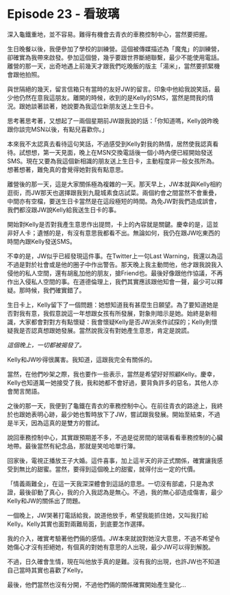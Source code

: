# Episode 23 - 看玻璃

深入龜鐵重地，並不容易。難得有機會去青衣的車務控制中心，當然要把握。

生日晚餐以後，我便參加了學校的訓練營。這個被傳媒描述為「魔鬼」的訓練營，卻確實為我帶來啟發。參加這個營，幾乎要跟世界斷絕聯繫，最少不能使用電話。離營的那一天，出奇地遇上前幾天才跟我們吃晚飯的版主「湯米」，當然要抓緊機會跟他拍照。

與世隔絕的幾天，留言信箱只有當時的友好JW的留言。印象中他給我說笑話，最少他仍然在意我這朋友。離開的時候，收到的是Kelly的SMS，當然是問我的情況。跟她談著談著，她說要為我這位新朋友送上生日卡。

思考著思考著，又想起了一兩個星期前JW跟我說的話：「你知道嗎，Kelly說昨晚跟你談完MSN以後，有點兒喜歡你。」

本來我不太認真去看待這句笑話，不過感受到Kelly對我的熱情，居然使我認真看待。試想想，第一天見面，晚上在MSN交換電話後一個小時內便已經開始發送SMS。現在又要為我這個新相識的朋友送上生日卡，主動程度非一般女孩所為。想著想著，難免真的會覺得她對我有點意思。

離營後的那一天，這是大家關係極為複雜的一天。那天早上，JW本就與Kelly相約逛街，而JW那天也選擇跟我到九龍城素食店試菜。兩個約會之間當然不會重疊，中間亦有空檔，要送生日卡當然是在這段極短的時間。為免JW對我們造成誤會，我們都沒跟JW說Kelly給我送生日卡的事。

開始對Kelly是否對我產生意思作出提問，卡上的內容就是關鍵。慶幸的是，這並非好人卡；遺憾的是，有沒有意思我都看不出。無論如何，我仍在跟JW吃東西的時間內跟Kelly發送SMS。

不幸的是，JW似乎已經發現這件事。在Twitter上一句Last Warning，我還以為這不過是對於社會或是他的圈子中作出警告。那天晚上我主動問他，他才跟我說我入侵他的私人空間，還有胡亂加他的朋友，搶Friend也。最後好像跟他作協議，不再作出入侵私人空間的事。在道德倫理上，我們其實應該跟他知會一聲，最少可以釋疑。那時候，我們確實錯了。

生日卡上，Kelly留下了一個問題：她想知道我有甚麼生日願望。為了要知道她是否對我有意，我假意說這一年想跟女孩有所發展，對象則暗示是她。始終是新相識，大家都會對對方有點懷疑：我會懷疑Kelly是否JW派來作試探的；Kelly則懷疑我是否認真想跟她發展。當然說我沒有對她產生意思，肯定是說謊。

_這個晚上，一切都被揭發了。_

Kelly和JW吵得很厲害。我知道，這跟我完全有關係的。

當然，在他們吵架之際，我也要作一些表示，當然是希望好好照顧Kelly。慶幸，Kelly也知道萬一她接受了我，我和她都不會好過，要背負許多的惡名，其他人亦會閒言閒語。

之後的那一天，我便到了龜鐵在青衣的車務控制中心。在前往青衣的路途上，我終於也跟她表明心跡，最少她也暫時放下了JW，嘗試跟我發展。開始至結束，不過是半天，因為這真的是雙方的嘗試。

說回車務控制中心，其實跟預期差不多，不過是從房間的玻璃看看車務控制的心臟地帶。最後當然有紀念品，那就是笑哈哈單行簿。

回家後，電視正播放王子大婚。這件喜事，加上這半天的非正式關係，確實讓我感受到無比的甜蜜。當然，要得到這個晚上的甜蜜，就得付出一定的代價。

「情義兩難全」，在這一天我深深體會到這話的意思。一切沒有部處，只是為求證，最後卻動了真心，我的介入我認為是無心。不過，我的無心卻造成傷害，最少Kelly和JW的關係出了問題。

一個晚上，JW哭著打電話給我，說道他放手，希望我能抓住她，又叫我打給Kelly。Kelly其實也面對兩難局面，到底要怎作選擇。

我的介入，確實考驗著他們倆的感情。JW本來就說對她沒大意思，不過不希望令她傷心才沒有拒絕她，有個真的對她有意思的人出現，最少JW可以得到解脫。

不過，日久確會生情，現在叫他放手真的是難。沒有我的出現，也許JW也不知道自己當時其實也喜歡了Kelly。

最後，他們當然也沒有分開，不過他們倆的關係確實開始產生變化...
